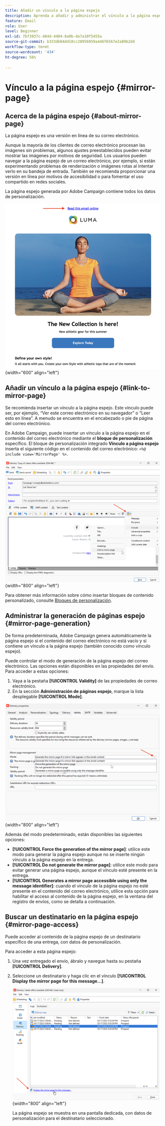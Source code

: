 ```yaml
---
title: Añadir un vínculo a la página espejo
description: Aprenda a añadir y administrar el vínculo a la página espejo
feature: Email
role: User
level: Beginner
exl-id: 7bf3937c-484d-4404-8a9b-de7a10f5455a
source-git-commit: b333db04dd10cc28956959a446f6567e2a89b2d4
workflow-type: tm+mt
source-wordcount: '434'
ht-degree: 56%

---
```


# Vínculo a la página espejo {#mirror-page}

## Acerca de la página espejo {#about-mirror-page}

La página espejo es una versión en línea de su correo electrónico.

Aunque la mayoría de los clientes de correo electrónico procesan las imágenes sin problemas, algunos ajustes preestablecidos pueden evitar mostrar las imágenes por motivos de seguridad. Los usuarios pueden navegar a la página espejo de un correo electrónico, por ejemplo, si están experimentando problemas de renderización o imágenes rotas al intentar verlo en su bandeja de entrada. También se recomienda proporcionar una versión en línea por motivos de accesibilidad o para fomentar el uso compartido en redes sociales.

La página espejo generada por Adobe Campaign contiene todos los datos de personalización.

![ejemplo de vínculo espejo](assets/mirror-page-link.png){width="600" align="left"}

## Añadir un vínculo a la página espejo {#link-to-mirror-page}

Se recomienda insertar un vínculo a la página espejo. Este vínculo puede ser, por ejemplo, “Ver este correo electrónico en su navegador” o “Leer esto en línea”. A menudo se encuentra en el encabezado o pie de página del correo electrónico.

En Adobe Campaign, puede insertar un vínculo a la página espejo en el contenido del correo electrónico mediante el **bloque de personalización** específico. El bloque de personalización integrado **Vínculo a página espejo** inserta el siguiente código en el contenido del correo electrónico: `<%@ include view='MirrorPage' %>`.

![](assets/mirror-page-insert.png){width="800" align="left"}


Para obtener más información sobre cómo insertar bloques de contenido personalizado, consulte [Bloques de personalización](personalization-blocks.md).

## Administrar la generación de páginas espejo {#mirror-page-generation}

De forma predeterminada, Adobe Campaign genera automáticamente la página espejo si el contenido del correo electrónico no está vacío y si contiene un vínculo a la página espejo (también conocido como vínculo espejo).

Puede controlar el modo de generación de la página espejo del correo electrónico. Las opciones están disponibles en las propiedades del envío. Para acceder a estas opciones:

1. Vaya a la pestaña **[!UICONTROL Validity]** de las propiedades de correo electrónico.
1. En la sección **Administración de páginas espejo**, marque la lista desplegable **[!UICONTROL Mode]**.

![](assets/mirror-page-generation.png){width="800" align="left"}

Además del modo predeterminado, están disponibles las siguientes opciones:

* **[!UICONTROL Force the generation of the mirror page]**: utilice este modo para generar la página espejo aunque no se inserte ningún vínculo a la página espejo en la entrega.
* **[!UICONTROL Do not generate the mirror page]**: utilice este modo para evitar generar una página espejo, aunque el vínculo esté presente en la entrega.
* **[!UICONTROL Generates a mirror page accessible using only the message identifier]**: cuando el vínculo de la página espejo no esté presente en el contenido del correo electrónico, utilice esta opción para habilitar el acceso al contenido de la página espejo, en la ventana del registro de envíos, como se detalla a continuación.

## Buscar un destinatario en la página espejo {#mirror-page-access}

Puede acceder al contenido de la página espejo de un destinatario específico de una entrega, con datos de personalización.

Para acceder a esta página espejo:

1. Una vez entregado el envío, ábralo y navegue hasta su pestaña **[!UICONTROL Delivery]**.

1. Seleccione un destinatario y haga clic en el vínculo **[!UICONTROL Display the mirror page for this message...]**.

   ![](assets/mirror-page-display.png){width="800" align="left"}

   La página espejo se muestra en una pantalla dedicada, con datos de personalización para el destinatario seleccionado.
